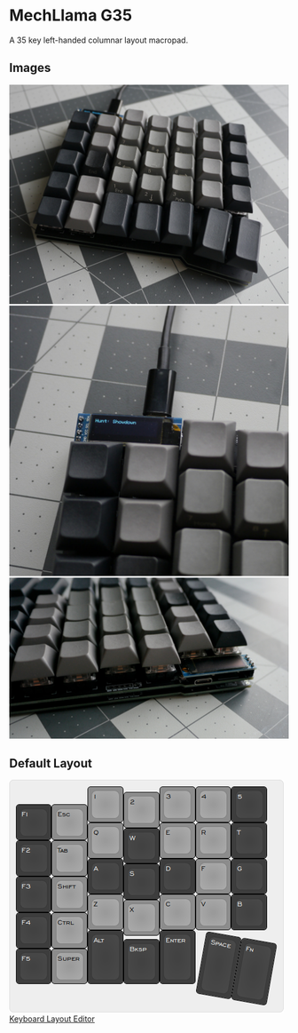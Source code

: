 # MechLlama G35
A 35 key left-handed columnar layout macropad.

## Images
![G35 Front](images/g35v2.jpg)
![G35 OLED](images/g35v2oled.jpg)
![G35 Back](images/g35v2back.jpg)

## Default Layout
![G35 Layout](images/kle-v2.png)
[Keyboard Layout Editor](http://www.keyboard-layout-editor.com/##@@_x:2&c=%238c8c8c&p=DSA%3B&=1&_x:1%3B&=3&=4&_c=%233d3d3d&t=%23ffffff%3B&=5%3B&@_y:-0.85&x:3&c=%238c8c8c&t=%23000000%3B&=2%3B&@_y:-0.65&c=%233d3d3d&t=%23ffffff%3B&=F1&_c=%238c8c8c&t=%23000000%3B&=Esc%3B&@_y:-0.5&x:2%3B&=Q&_x:1%3B&=E&=R&_c=%233d3d3d&t=%23ffffff%3B&=T%3B&@_y:-0.8500000000000001&x:3%3B&=W%3B&@_y:-0.6499999999999999%3B&=F2&_c=%238c8c8c&t=%23000000%3B&=Tab%3B&@_y:-0.5&x:2&c=%233d3d3d&t=%23ffffff%3B&=A&_x:1%3B&=D&_c=%238c8c8c&t=%23000000%3B&=F&_c=%233d3d3d&t=%23ffffff%3B&=G%3B&@_y:-0.8500000000000001&x:3%3B&=S%3B&@_y:-0.6499999999999999%3B&=F3&_c=%238c8c8c&t=%23000000%3B&=Shift%3B&@_y:-0.5&x:2%3B&=Z&_x:1%3B&=C&=V&_c=%233d3d3d&t=%23ffffff%3B&=B%3B&@_y:-0.8500000000000001&x:3&c=%238c8c8c&t=%23000000%3B&=X%3B&@_y:-0.6499999999999999&c=%233d3d3d&t=%23ffffff%3B&=F4&_c=%238c8c8c&t=%23000000%3B&=Ctrl%3B&@_y:-0.5&x:2&c=%233d3d3d&t=%23ffffff&h:1.5%3B&=Alt&_x:1&h:1.5%3B&=Enter%3B&@_y:-0.75&x:3&h:1.25%3B&=Bksp%3B&@_y:-0.75%3B&=F5&_c=%238c8c8c&t=%23000000%3B&=Super%3B&@_r:10&rx:5&ry:5.75&y:-1.75&c=%233d3d3d&t=%23ffffff&h:1.75%3B&=Space&_h:1.75%3B&=Fn)


